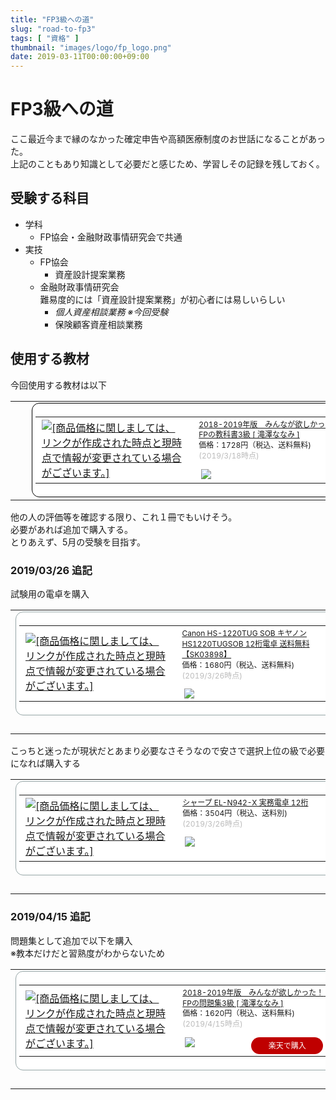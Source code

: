 ```yaml
---
title: "FP3級への道"
slug: "road-to-fp3"
tags: [ "資格" ]
thumbnail: "images/logo/fp_logo.png"
date: 2019-03-11T00:00:00+09:00
---
```


# FP3級への道

ここ最近今まで縁のなかった確定申告や高額医療制度のお世話になることがあった。  
上記のこともあり知識として必要だと感じため、学習しその記録を残しておく。

## 受験する科目

* 学科
  * FP協会・金融財政事情研究会で共通
* 実技
  * FP協会
      * 資産設計提案業務
  * 金融財政事情研究会  
    難易度的には「資産設計提案業務」が初心者には易しいらしい
      * *個人資産相談業務 ※今回受験*
      * 保険顧客資産相談業務

## 使用する教材

今回使用する教材は以下

<table border="0" cellpadding="0" cellspacing="0"><tr><td><p style="font-size:12px;line-height:1.4em;margin:5px;word-wrap:break-word"></p></td><td><div style="border:1px solid #000000;border-radius:.75rem;background-color:#FFFFFF;width:504px;margin:0px;padding:5px;text-align:center;overflow:hidden;"><table><tr><td style="width:240px"><a href="https://hb.afl.rakuten.co.jp/hgc/181a658b.90ca9f5c.181a658c.d64ef0de/?pc=https%3A%2F%2Fitem.rakuten.co.jp%2Fbook%2F15459211%2F&m=http%3A%2F%2Fm.rakuten.co.jp%2Fbook%2Fi%2F19116132%2F&link_type=picttext&ut=eyJwYWdlIjoiaXRlbSIsInR5cGUiOiJwaWN0dGV4dCIsInNpemUiOiIyNDB4MjQwIiwibmFtIjoxLCJuYW1wIjoicmlnaHQiLCJjb20iOjEsImNvbXAiOiJsZWZ0IiwicHJpY2UiOjEsImJvciI6MSwiY29sIjowLCJiYnRuIjowfQ%3D%3D" target="_blank" rel="nofollow noopener noreferrer" style="word-wrap:break-word;"  ><img src="https://hbb.afl.rakuten.co.jp/hgb/181a658b.90ca9f5c.181a658c.d64ef0de/?me_id=1213310&item_id=19116132&m=https%3A%2F%2Fthumbnail.image.rakuten.co.jp%2F%400_mall%2Fbook%2Fcabinet%2F5855%2F9784813275855.jpg%3F_ex%3D80x80&pc=https%3A%2F%2Fthumbnail.image.rakuten.co.jp%2F%400_mall%2Fbook%2Fcabinet%2F5855%2F9784813275855.jpg%3F_ex%3D240x240&s=240x240&t=picttext" border="0" style="margin:2px" alt="[商品価格に関しましては、リンクが作成された時点と現時点で情報が変更されている場合がございます。]" title="[商品価格に関しましては、リンクが作成された時点と現時点で情報が変更されている場合がございます。]"></a></td><td style="vertical-align:top;width:248px;"><p style="font-size:12px;line-height:1.4em;text-align:left;margin:0px;padding:2px 6px;word-wrap:break-word"><a href="https://hb.afl.rakuten.co.jp/hgc/181a658b.90ca9f5c.181a658c.d64ef0de/?pc=https%3A%2F%2Fitem.rakuten.co.jp%2Fbook%2F15459211%2F&m=http%3A%2F%2Fm.rakuten.co.jp%2Fbook%2Fi%2F19116132%2F&link_type=picttext&ut=eyJwYWdlIjoiaXRlbSIsInR5cGUiOiJwaWN0dGV4dCIsInNpemUiOiIyNDB4MjQwIiwibmFtIjoxLCJuYW1wIjoicmlnaHQiLCJjb20iOjEsImNvbXAiOiJsZWZ0IiwicHJpY2UiOjEsImJvciI6MSwiY29sIjowLCJiYnRuIjowfQ%3D%3D" target="_blank" rel="nofollow noopener noreferrer" style="word-wrap:break-word;"  >2018-2019年版　みんなが欲しかった！　FPの教科書3級 [ 滝澤ななみ ]</a><br><span >価格：1728円（税込、送料無料)</span> <span style="color:#BBB">(2019/3/18時点)</span></p><div style="margin:10px;"><a href="https://hb.afl.rakuten.co.jp/hgc/181a658b.90ca9f5c.181a658c.d64ef0de/?pc=https%3A%2F%2Fitem.rakuten.co.jp%2Fbook%2F15459211%2F&m=http%3A%2F%2Fm.rakuten.co.jp%2Fbook%2Fi%2F19116132%2F&link_type=picttext&ut=eyJwYWdlIjoiaXRlbSIsInR5cGUiOiJwaWN0dGV4dCIsInNpemUiOiIyNDB4MjQwIiwibmFtIjoxLCJuYW1wIjoicmlnaHQiLCJjb20iOjEsImNvbXAiOiJsZWZ0IiwicHJpY2UiOjEsImJvciI6MSwiY29sIjowLCJiYnRuIjowfQ%3D%3D" target="_blank" rel="nofollow noopener noreferrer" style="word-wrap:break-word;"  ><img src="https://static.affiliate.rakuten.co.jp/makelink/rl.svg" style="float:left;max-height:27px;width:auto;margin-top:0"></a><a href="https://hb.afl.rakuten.co.jp/hgc/181a658b.90ca9f5c.181a658c.d64ef0de/?pc=https%3A%2F%2Fitem.rakuten.co.jp%2Fbook%2F15459211%2F%3Fscid%3Daf_pc_bbtn&m=http%3A%2F%2Fm.rakuten.co.jp%2Fbook%2Fi%2F19116132%2F%3Fscid%3Daf_pc_bbtn&link_type=picttext&ut=eyJwYWdlIjoiaXRlbSIsInR5cGUiOiJwaWN0dGV4dCIsInNpemUiOiIyNDB4MjQwIiwibmFtIjoxLCJuYW1wIjoicmlnaHQiLCJjb20iOjEsImNvbXAiOiJsZWZ0IiwicHJpY2UiOjEsImJvciI6MSwiY29sIjowLCJiYnRuIjowfQ==" target="_blank" rel="nofollow noopener noreferrer" style="word-wrap:break-word;"  ></a></div></td><tr></table></div></td></tr></table>

他の人の評価等を確認する限り、これ１冊でもいけそう。  
必要があれば追加で購入する。  
とりあえず、5月の受験を目指す。

### 2019/03/26 追記

試験用の電卓を購入

<table border="0" cellpadding="0" cellspacing="0"><tr><td><div style="border:1px solid #95a5a6;border-radius:.75rem;background-color:#FFFFFF;width:504px;margin:0px;padding:5px;text-align:center;overflow:hidden;"><table><tr><td style="width:240px"><a href="https://hb.afl.rakuten.co.jp/hgc/1827b1b9.65b042a9.1827b1ba.262d3a3c/?pc=https%3A%2F%2Fitem.rakuten.co.jp%2Fthinkrich%2Ff00831%2F&m=http%3A%2F%2Fm.rakuten.co.jp%2Fthinkrich%2Fi%2F10004617%2F&link_type=picttext&ut=eyJwYWdlIjoiaXRlbSIsInR5cGUiOiJwaWN0dGV4dCIsInNpemUiOiIyNDB4MjQwIiwibmFtIjoxLCJuYW1wIjoicmlnaHQiLCJjb20iOjEsImNvbXAiOiJkb3duIiwicHJpY2UiOjEsImJvciI6MSwiY29sIjoxLCJiYnRuIjowfQ%3D%3D" target="_blank" rel="nofollow noopener noreferrer" style="word-wrap:break-word;"  ><img src="https://hbb.afl.rakuten.co.jp/hgb/1827b1b9.65b042a9.1827b1ba.262d3a3c/?me_id=1333995&item_id=10004617&m=https%3A%2F%2Fthumbnail.image.rakuten.co.jp%2F%400_mall%2Fthinkrich%2Fcabinet%2F05684892%2Fs03898.jpg%3F_ex%3D80x80&pc=https%3A%2F%2Fthumbnail.image.rakuten.co.jp%2F%400_mall%2Fthinkrich%2Fcabinet%2F05684892%2Fs03898.jpg%3F_ex%3D240x240&s=240x240&t=picttext" border="0" style="margin:2px" alt="[商品価格に関しましては、リンクが作成された時点と現時点で情報が変更されている場合がございます。]" title="[商品価格に関しましては、リンクが作成された時点と現時点で情報が変更されている場合がございます。]"></a></td><td style="vertical-align:top;width:248px;"><p style="font-size:12px;line-height:1.4em;text-align:left;margin:0px;padding:2px 6px;word-wrap:break-word"><a href="https://hb.afl.rakuten.co.jp/hgc/1827b1b9.65b042a9.1827b1ba.262d3a3c/?pc=https%3A%2F%2Fitem.rakuten.co.jp%2Fthinkrich%2Ff00831%2F&m=http%3A%2F%2Fm.rakuten.co.jp%2Fthinkrich%2Fi%2F10004617%2F&link_type=picttext&ut=eyJwYWdlIjoiaXRlbSIsInR5cGUiOiJwaWN0dGV4dCIsInNpemUiOiIyNDB4MjQwIiwibmFtIjoxLCJuYW1wIjoicmlnaHQiLCJjb20iOjEsImNvbXAiOiJkb3duIiwicHJpY2UiOjEsImJvciI6MSwiY29sIjoxLCJiYnRuIjowfQ%3D%3D" target="_blank" rel="nofollow noopener noreferrer" style="word-wrap:break-word;"  >Canon HS-1220TUG SOB キヤノン HS1220TUGSOB 12桁電卓 送料無料 【SK03898】</a><br><span >価格：1680円（税込、送料無料)</span> <span style="color:#BBB">(2019/3/26時点)</span></p><div style="margin:10px;"><a href="https://hb.afl.rakuten.co.jp/hgc/1827b1b9.65b042a9.1827b1ba.262d3a3c/?pc=https%3A%2F%2Fitem.rakuten.co.jp%2Fthinkrich%2Ff00831%2F&m=http%3A%2F%2Fm.rakuten.co.jp%2Fthinkrich%2Fi%2F10004617%2F&link_type=picttext&ut=eyJwYWdlIjoiaXRlbSIsInR5cGUiOiJwaWN0dGV4dCIsInNpemUiOiIyNDB4MjQwIiwibmFtIjoxLCJuYW1wIjoicmlnaHQiLCJjb20iOjEsImNvbXAiOiJkb3duIiwicHJpY2UiOjEsImJvciI6MSwiY29sIjoxLCJiYnRuIjowfQ%3D%3D" target="_blank" rel="nofollow noopener noreferrer" style="word-wrap:break-word;"  ><img src="https://static.affiliate.rakuten.co.jp/makelink/rl.svg" style="float:left;max-height:27px;width:auto;margin-top:0"></a><a href="https://hb.afl.rakuten.co.jp/hgc/1827b1b9.65b042a9.1827b1ba.262d3a3c/?pc=https%3A%2F%2Fitem.rakuten.co.jp%2Fthinkrich%2Ff00831%2F%3Fscid%3Daf_pc_bbtn&m=http%3A%2F%2Fm.rakuten.co.jp%2Fthinkrich%2Fi%2F10004617%2F%3Fscid%3Daf_pc_bbtn&link_type=picttext&ut=eyJwYWdlIjoiaXRlbSIsInR5cGUiOiJwaWN0dGV4dCIsInNpemUiOiIyNDB4MjQwIiwibmFtIjoxLCJuYW1wIjoicmlnaHQiLCJjb20iOjEsImNvbXAiOiJkb3duIiwicHJpY2UiOjEsImJvciI6MSwiY29sIjoxLCJiYnRuIjowfQ==" target="_blank" rel="nofollow noopener noreferrer" style="word-wrap:break-word;"  ></a></div></td><tr></table></div><br><p style="color:#000000;font-size:12px;line-height:1.4em;margin:5px;word-wrap:break-word"></p></td></tr></table>

こっちと迷ったが現状だとあまり必要なさそうなので安さで選択上位の級で必要になれば購入する

<table border="0" cellpadding="0" cellspacing="0"><tr><td><div style="border:1px solid #95a5a6;border-radius:.75rem;background-color:#FFFFFF;width:504px;margin:0px;padding:5px;text-align:center;overflow:hidden;"><table><tr><td style="width:240px"><a href="https://hb.afl.rakuten.co.jp/hgc/1827b3ce.cad754f7.1827b3cf.16ed834b/?pc=https%3A%2F%2Fitem.rakuten.co.jp%2Fec-current%2F4974019761527%2F&m=http%3A%2F%2Fm.rakuten.co.jp%2Fec-current%2Fi%2F11533256%2F&link_type=picttext&ut=eyJwYWdlIjoiaXRlbSIsInR5cGUiOiJwaWN0dGV4dCIsInNpemUiOiIyNDB4MjQwIiwibmFtIjoxLCJuYW1wIjoicmlnaHQiLCJjb20iOjEsImNvbXAiOiJkb3duIiwicHJpY2UiOjEsImJvciI6MSwiY29sIjoxLCJiYnRuIjowfQ%3D%3D" target="_blank" rel="nofollow noopener noreferrer" style="word-wrap:break-word;"  ><img src="https://hbb.afl.rakuten.co.jp/hgb/1827b3ce.cad754f7.1827b3cf.16ed834b/?me_id=1220942&item_id=11533256&m=https%3A%2F%2Fthumbnail.image.rakuten.co.jp%2F%400_mall%2Fec-current%2Fcabinet%2F271%2F4974019761527.jpg%3F_ex%3D80x80&pc=https%3A%2F%2Fthumbnail.image.rakuten.co.jp%2F%400_mall%2Fec-current%2Fcabinet%2F271%2F4974019761527.jpg%3F_ex%3D240x240&s=240x240&t=picttext" border="0" style="margin:2px" alt="[商品価格に関しましては、リンクが作成された時点と現時点で情報が変更されている場合がございます。]" title="[商品価格に関しましては、リンクが作成された時点と現時点で情報が変更されている場合がございます。]"></a></td><td style="vertical-align:top;width:248px;"><p style="font-size:12px;line-height:1.4em;text-align:left;margin:0px;padding:2px 6px;word-wrap:break-word"><a href="https://hb.afl.rakuten.co.jp/hgc/1827b3ce.cad754f7.1827b3cf.16ed834b/?pc=https%3A%2F%2Fitem.rakuten.co.jp%2Fec-current%2F4974019761527%2F&m=http%3A%2F%2Fm.rakuten.co.jp%2Fec-current%2Fi%2F11533256%2F&link_type=picttext&ut=eyJwYWdlIjoiaXRlbSIsInR5cGUiOiJwaWN0dGV4dCIsInNpemUiOiIyNDB4MjQwIiwibmFtIjoxLCJuYW1wIjoicmlnaHQiLCJjb20iOjEsImNvbXAiOiJkb3duIiwicHJpY2UiOjEsImJvciI6MSwiY29sIjoxLCJiYnRuIjowfQ%3D%3D" target="_blank" rel="nofollow noopener noreferrer" style="word-wrap:break-word;"  >シャープ EL-N942-X 実務電卓 12桁</a><br><span >価格：3504円（税込、送料別)</span> <span style="color:#BBB">(2019/3/26時点)</span></p><div style="margin:10px;"><a href="https://hb.afl.rakuten.co.jp/hgc/1827b3ce.cad754f7.1827b3cf.16ed834b/?pc=https%3A%2F%2Fitem.rakuten.co.jp%2Fec-current%2F4974019761527%2F&m=http%3A%2F%2Fm.rakuten.co.jp%2Fec-current%2Fi%2F11533256%2F&link_type=picttext&ut=eyJwYWdlIjoiaXRlbSIsInR5cGUiOiJwaWN0dGV4dCIsInNpemUiOiIyNDB4MjQwIiwibmFtIjoxLCJuYW1wIjoicmlnaHQiLCJjb20iOjEsImNvbXAiOiJkb3duIiwicHJpY2UiOjEsImJvciI6MSwiY29sIjoxLCJiYnRuIjowfQ%3D%3D" target="_blank" rel="nofollow noopener noreferrer" style="word-wrap:break-word;"  ><img src="https://static.affiliate.rakuten.co.jp/makelink/rl.svg" style="float:left;max-height:27px;width:auto;margin-top:0"></a><a href="https://hb.afl.rakuten.co.jp/hgc/1827b3ce.cad754f7.1827b3cf.16ed834b/?pc=https%3A%2F%2Fitem.rakuten.co.jp%2Fec-current%2F4974019761527%2F%3Fscid%3Daf_pc_bbtn&m=http%3A%2F%2Fm.rakuten.co.jp%2Fec-current%2Fi%2F11533256%2F%3Fscid%3Daf_pc_bbtn&link_type=picttext&ut=eyJwYWdlIjoiaXRlbSIsInR5cGUiOiJwaWN0dGV4dCIsInNpemUiOiIyNDB4MjQwIiwibmFtIjoxLCJuYW1wIjoicmlnaHQiLCJjb20iOjEsImNvbXAiOiJkb3duIiwicHJpY2UiOjEsImJvciI6MSwiY29sIjoxLCJiYnRuIjowfQ==" target="_blank" rel="nofollow noopener noreferrer" style="word-wrap:break-word;"  ></a></div></td><tr></table></div><br><p style="color:#000000;font-size:12px;line-height:1.4em;margin:5px;word-wrap:break-word"></p></td></tr></table>

### 2019/04/15 追記

問題集として追加で以下を購入  
※教本だけだと習熟度がわからないため

<table border="0" cellpadding="0" cellspacing="0"><tr><td><div style="border:1px solid #95a5a6;border-radius:.75rem;background-color:#FFFFFF;width:504px;margin:0px;padding:5px;text-align:center;overflow:hidden;"><table><tr><td style="width:240px"><a href="https://hb.afl.rakuten.co.jp/hgc/181a658b.90ca9f5c.181a658c.d64ef0de/?pc=https%3A%2F%2Fitem.rakuten.co.jp%2Fbook%2F15459214%2F&m=http%3A%2F%2Fm.rakuten.co.jp%2Fbook%2Fi%2F19116135%2F&link_type=picttext&ut=eyJwYWdlIjoiaXRlbSIsInR5cGUiOiJwaWN0dGV4dCIsInNpemUiOiIyNDB4MjQwIiwibmFtIjoxLCJuYW1wIjoicmlnaHQiLCJjb20iOjEsImNvbXAiOiJkb3duIiwicHJpY2UiOjEsImJvciI6MSwiY29sIjoxLCJiYnRuIjoxfQ%3D%3D" target="_blank" rel="nofollow noopener noreferrer" style="word-wrap:break-word;"  ><img src="https://hbb.afl.rakuten.co.jp/hgb/181a658b.90ca9f5c.181a658c.d64ef0de/?me_id=1213310&item_id=19116135&m=https%3A%2F%2Fthumbnail.image.rakuten.co.jp%2F%400_mall%2Fbook%2Fcabinet%2F5886%2F9784813275886.jpg%3F_ex%3D80x80&pc=https%3A%2F%2Fthumbnail.image.rakuten.co.jp%2F%400_mall%2Fbook%2Fcabinet%2F5886%2F9784813275886.jpg%3F_ex%3D240x240&s=240x240&t=picttext" border="0" style="margin:2px" alt="[商品価格に関しましては、リンクが作成された時点と現時点で情報が変更されている場合がございます。]" title="[商品価格に関しましては、リンクが作成された時点と現時点で情報が変更されている場合がございます。]"></a></td><td style="vertical-align:top;width:248px;"><p style="font-size:12px;line-height:1.4em;text-align:left;margin:0px;padding:2px 6px;word-wrap:break-word"><a href="https://hb.afl.rakuten.co.jp/hgc/181a658b.90ca9f5c.181a658c.d64ef0de/?pc=https%3A%2F%2Fitem.rakuten.co.jp%2Fbook%2F15459214%2F&m=http%3A%2F%2Fm.rakuten.co.jp%2Fbook%2Fi%2F19116135%2F&link_type=picttext&ut=eyJwYWdlIjoiaXRlbSIsInR5cGUiOiJwaWN0dGV4dCIsInNpemUiOiIyNDB4MjQwIiwibmFtIjoxLCJuYW1wIjoicmlnaHQiLCJjb20iOjEsImNvbXAiOiJkb3duIiwicHJpY2UiOjEsImJvciI6MSwiY29sIjoxLCJiYnRuIjoxfQ%3D%3D" target="_blank" rel="nofollow noopener noreferrer" style="word-wrap:break-word;"  >2018-2019年版　みんなが欲しかった！　FPの問題集3級 [ 滝澤ななみ ]</a><br><span >価格：1620円（税込、送料無料)</span> <span style="color:#BBB">(2019/4/15時点)</span></p><div style="margin:10px;"><a href="https://hb.afl.rakuten.co.jp/hgc/181a658b.90ca9f5c.181a658c.d64ef0de/?pc=https%3A%2F%2Fitem.rakuten.co.jp%2Fbook%2F15459214%2F&m=http%3A%2F%2Fm.rakuten.co.jp%2Fbook%2Fi%2F19116135%2F&link_type=picttext&ut=eyJwYWdlIjoiaXRlbSIsInR5cGUiOiJwaWN0dGV4dCIsInNpemUiOiIyNDB4MjQwIiwibmFtIjoxLCJuYW1wIjoicmlnaHQiLCJjb20iOjEsImNvbXAiOiJkb3duIiwicHJpY2UiOjEsImJvciI6MSwiY29sIjoxLCJiYnRuIjoxfQ%3D%3D" target="_blank" rel="nofollow noopener noreferrer" style="word-wrap:break-word;"  ><img src="https://static.affiliate.rakuten.co.jp/makelink/rl.svg" style="float:left;max-height:27px;width:auto;margin-top:0"></a><a href="https://hb.afl.rakuten.co.jp/hgc/181a658b.90ca9f5c.181a658c.d64ef0de/?pc=https%3A%2F%2Fitem.rakuten.co.jp%2Fbook%2F15459214%2F%3Fscid%3Daf_pc_bbtn&m=http%3A%2F%2Fm.rakuten.co.jp%2Fbook%2Fi%2F19116135%2F%3Fscid%3Daf_pc_bbtn&link_type=picttext&ut=eyJwYWdlIjoiaXRlbSIsInR5cGUiOiJwaWN0dGV4dCIsInNpemUiOiIyNDB4MjQwIiwibmFtIjoxLCJuYW1wIjoicmlnaHQiLCJjb20iOjEsImNvbXAiOiJkb3duIiwicHJpY2UiOjEsImJvciI6MSwiY29sIjoxLCJiYnRuIjoxfQ==" target="_blank" rel="nofollow noopener noreferrer" style="word-wrap:break-word;"  ><div style="float:right;width:41%;height:27px;background-color:#bf0000;color:#fff !important;font-size:12px;font-weight:500;line-height:27px;margin-left:1px;padding: 0 12px;border-radius:16px;cursor:pointer;text-align:center;">楽天で購入</div></a></div></td><tr></table></div><br><p style="color:#000000;font-size:12px;line-height:1.4em;margin:5px;word-wrap:break-word"></p></td></tr></table>
